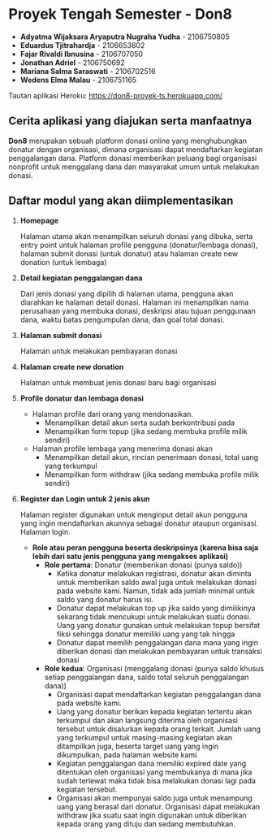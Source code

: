 # Proyek Tengah Semester - Don8

- **Adyatma Wijaksara Aryaputra Nugraha Yudha** - 2106750805
- **Eduardus Tjitrahardja** - 2106653602
- **Fajar Rivaldi Ibnusina** - 2106707050
- **Jonathan Adriel** - 2106750692
- **Mariana Salma Saraswati** - 2106702516
- **Wedens Elma Malau** - 2106751165
  
Tautan aplikasi Heroku: https://don8-proyek-ts.herokuapp.com/

## Cerita aplikasi yang diajukan serta manfaatnya
**Don8** merupakan sebuah platform donasi online yang menghubungkan donatur dengan organisasi, dimana organisasi dapat mendaftarkan kegiatan penggalangan dana. Platform donasi memberikan peluang bagi organisasi nonprofit untuk menggalang dana dan masyarakat umum untuk melakukan donasi.

## Daftar modul yang akan diimplementasikan
1. **Homepage**
   
   Halaman utama akan menampilkan seluruh donasi yang dibuka, serta entry point untuk halaman profile pengguna (donatur/lembaga donasi), halaman submit donasi (untuk donatur) atau halaman create new donation (untuk lembaga)

2. **Detail kegiatan penggalangan dana**
   
   Dari jenis donasi yang dipilih di halaman utama, pengguna akan diarahkan ke halaman detail donasi. Halaman ini menampilkan nama perusahaan yang membuka donasi, deskripsi atau tujuan penggunaan dana, waktu batas pengumpulan dana, dan goal total donasi.

3. **Halaman submit donasi** 

   Halaman untuk melakukan pembayaran donasi

4. **Halaman create new donation**
   
   Halaman untuk membuat jenis donasi baru bagi organisasi

5. **Profile donatur dan lembaga donasi**
   - Halaman profile dari orang yang mendonasikan. 
     - Menampilkan detail akun serta sudah berkontribusi pada
     - Menampilkan form topup (jika sedang membuka profile milik sendiri)
   - Halaman profile lembaga yang menerima donasi akan
     - Menampilkan detail akun, rincian penerimaan donasi, total uang yang terkumpul
     - Menampilkan form withdraw (jika sedang membuka profile milik sendiri)

6. **Register dan Login untuk 2 jenis akun**
   
   Halaman register digunakan untuk menginput detail akun pengguna yang ingin mendaftarkan akunnya sebagai donatur ataupun organisasi. Halaman login.

   - **Role atau peran pengguna beserta deskripsinya (karena bisa saja lebih dari satu jenis pengguna yang mengakses aplikasi)**
      - **Role pertama**: Donatur (memberikan donasi (punya saldo))
        - Ketika donatur melakukan registrasi, donatur akan diminta untuk memberikan saldo awal juga untuk melakukan donasi pada website kami. Namun, tidak ada jumlah minimal untuk saldo yang donatur harus isi.
        - Donatur dapat melakukan top up jika saldo yang dimilikinya sekarang tidak mencukupi untuk melakukan suatu donasi. Uang yang donatur gunakan untuk melakukan topup bersifat fiksi sehingga donatur memiliki uang yang tak hingga
        - Donatur dapat memilih penggalangan dana mana yang ingin diberikan donasi dan melakukan pembayaran untuk transaksi donasi
      - **Role kedua**: Organisasi (menggalang donasi (punya saldo khusus setiap penggalangan dana, saldo total seluruh penggalangan dana))
        - Organisasi dapat mendaftarkan kegiatan penggalangan dana pada website kami.
        - Uang yang donatur berikan kepada kegiatan tertentu akan terkumpul dan akan langsung diterima oleh organisasi tersebut untuk disalurkan kepada orang terkait. Jumlah uang yang terkumpul untuk masing-masing kegiatan akan ditampilkan juga, beserta target uang yang ingin dikumpulkan, pada halaman website kami.
        - Kegiatan penggalangan dana memiliki expired date yang ditentukan oleh organisasi yang membukanya di mana jika sudah terlewat maka tidak bisa melakukan donasi lagi pada kegiatan tersebut.
        - Organisasi akan mempunyai saldo juga untuk menampung uang yang berasal dari donatur. Organisasi dapat melakukan withdraw jika suatu saat ingin digunakan untuk diberikan kepada orang yang dituju dan sedang membutuhkan.
